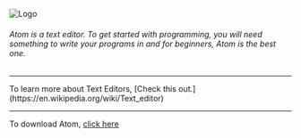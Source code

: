 ![Logo](https://s13.postimg.org/i83ejeid3/Atom_editor_logo_svg.png)

###### Atom is a text editor. To get started with programming, you will need something to write your programs in and for beginners, Atom is the best one. 
<hr>
To learn more about Text Editors, [Check this out.](https://en.wikipedia.org/wiki/Text_editor)
<hr>

To download Atom, [click here](https://atom.io/)
